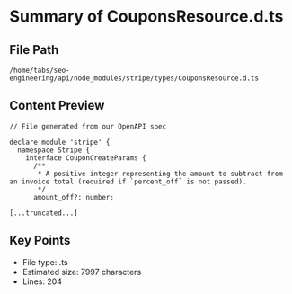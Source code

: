 # Summary of CouponsResource.d.ts
  
## File Path
`/home/tabs/seo-engineering/api/node_modules/stripe/types/CouponsResource.d.ts`

## Content Preview
```
// File generated from our OpenAPI spec

declare module 'stripe' {
  namespace Stripe {
    interface CouponCreateParams {
      /**
       * A positive integer representing the amount to subtract from an invoice total (required if `percent_off` is not passed).
       */
      amount_off?: number;

[...truncated...]
```

## Key Points
- File type: .ts
- Estimated size: 7997 characters
- Lines: 204
